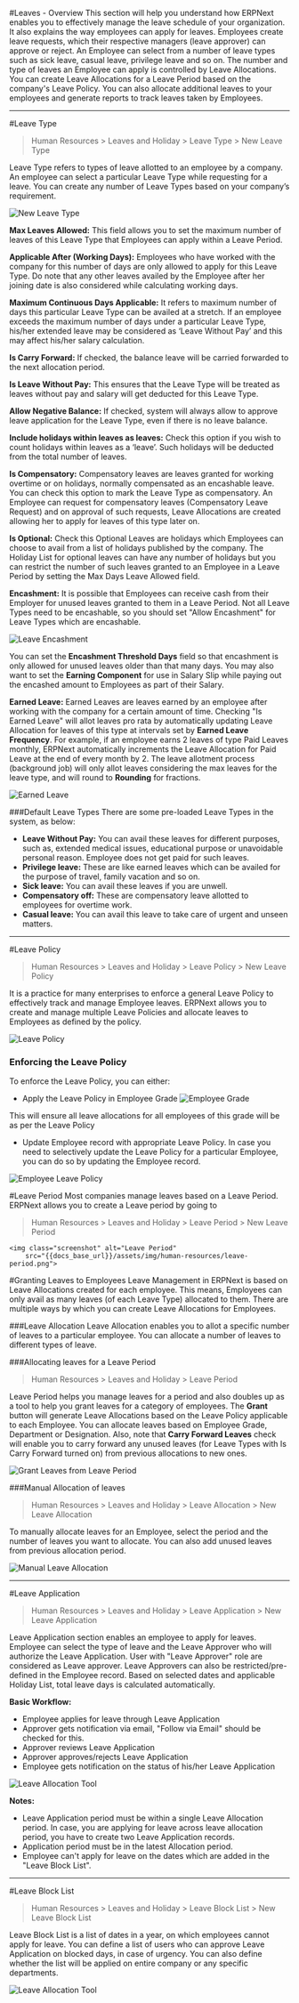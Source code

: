 #Leaves - Overview
This section will help you understand how ERPNext enables you to effectively manage the leave schedule of your organization. It also explains the way employees can apply for leaves.
Employees create leave requests, which their respective managers (leave approver) can approve or reject. An Employee can select from a number of leave types such as sick leave, casual leave, privilege leave and so on. The number and type of leaves an Employee can apply is controlled by Leave Allocations. You can create Leave Allocations for a Leave Period based on the company's Leave Policy. You can also allocate additional leaves to your employees and generate reports to track leaves taken by Employees.

---

#Leave Type
> Human Resources > Leaves and Holiday > Leave Type > New Leave Type

Leave Type refers to types of leave allotted to an employee by a company. An employee can select a particular Leave Type while requesting for a leave. You can create any number of Leave Types based on your company’s
requirement.

<img class="screenshot" alt="New Leave Type"
	src="{{docs_base_url}}/assets/img/human-resources/new-leave-type.png">

**Max Leaves Allowed:** This field allows you to set the maximum number of leaves of this Leave Type that Employees can apply within a Leave Period.

**Applicable After (Working Days):** Employees who have worked with the company for this number of days are only allowed to apply for this Leave Type. Do note that any other leaves availed by the Employee after her joining date is also considered while calculating working days.

**Maximum Continuous Days Applicable:** It refers to maximum number of days this particular Leave Type can be availed at a stretch. If an employee exceeds the maximum number of days under a particular Leave Type, his/her extended leave may be considered as ‘Leave Without Pay’ and this may affect his/her salary calculation.

**Is Carry Forward:** If checked, the balance leave will be carried forwarded to the next allocation period.

**Is Leave Without Pay:** This ensures that the Leave Type will be treated as leaves without pay and salary will get deducted for this Leave Type.

**Allow Negative Balance:** If checked, system will always allow to approve leave application for the Leave Type, even if there is no leave balance.

**Include holidays within leaves as leaves:** Check this option if you wish to count holidays within leaves as a ‘leave’. Such holidays will be deducted from the total number of leaves.

**Is Compensatory:** Compensatory leaves are leaves granted for working overtime or on holidays, normally compensated as an encashable leave. You can check this option to mark the Leave Type as compensatory. An Employee can request for compensatory leaves (Compensatory Leave Request) and on approval of such requests, Leave Allocations are created allowing her to apply for leaves of this type later on.

**Is Optional:** Check this Optional Leaves are holidays which Employees can choose to avail from a list of holidays published by the company. The Holiday List for optional leaves can have any number of holidays but you can restrict the number of such leaves granted to an Employee in a Leave Period by setting the Max Days Leave Allowed field.

**Encashment:** It is possible that Employees can receive cash from their Employer for unused leaves granted to them in a Leave Period. Not all Leave Types need to be encashable, so you should set "Allow Encashment" for Leave Types which are encashable.

<img class="screenshot" alt="Leave Encashment"
	src="{{docs_base_url}}/assets/img/human-resources/leave-encashment.png">

You can set the **Encashment Threshold Days** field so that encashment is only allowed for unused leaves older than that many days. You may also want to set the **Earning Component** for use in Salary Slip while paying out the encashed amount to Employees as part of their Salary.

**Earned Leave:** Earned Leaves are leaves earned by an employee after working with the company for a certain amount of time. Checking "Is Earned Leave" will allot leaves pro rata by automatically updating Leave Allocation for leaves of this type at intervals set by **Earned Leave Frequency**. For example, if an employee earns 2 leaves of type Paid Leaves monthly, ERPNext automatically increments the Leave Allocation for Paid Leave at the end of every month by 2. The leave allotment process (background job) will only allot leaves considering the max leaves for the leave type, and will round to **Rounding** for fractions.

<img class="screenshot" alt="Earned Leave"
	src="{{docs_base_url}}/assets/img/human-resources/earned-leave.png">

###Default Leave Types
There are some pre-loaded Leave Types in the system, as below:

- **Leave Without Pay:** You can avail these leaves for different purposes, such as, extended medical issues, educational purpose or unavoidable personal reason. Employee does not get paid for such leaves.
- **Privilege leave:** These are like earned leaves which can be availed for the purpose of travel, family vacation and so on.
- **Sick leave:** You can avail these leaves if you are unwell.
- **Compensatory off:** These are compensatory leave allotted to employees for overtime work.
- **Casual leave:** You can avail this leave to take care of urgent and unseen matters.

---

#Leave Policy
> Human Resources > Leaves and Holiday > Leave Policy > New Leave Policy

It is a practice for many enterprises to enforce a general Leave Policy to effectively track and manage Employee leaves. ERPNext allows you to create and manage multiple Leave Policies and allocate leaves to Employees as defined by the policy.

<img class="screenshot" alt="Leave Policy"
	src="{{docs_base_url}}/assets/img/human-resources/leave-policy.png">

### Enforcing the Leave Policy
To enforce the Leave Policy, you can either:
* Apply the Leave Policy in Employee Grade
<img class="screenshot" alt="Employee Grade"
	src="{{docs_base_url}}/assets/img/human-resources/employee-grade.png">

This will ensure all leave allocations for all employees of this grade will be as per the Leave Policy

* Update Employee record with appropriate Leave Policy. In case you need to selectively update the Leave Policy for a particular Employee, you can do so by updating the Employee record.

<img class="screenshot" alt="Employee Leave Policy"
	src="{{docs_base_url}}/assets/img/human-resources/employee-leave-policy.png">

#Leave Period
Most companies manage leaves based on a Leave Period. ERPNext allows you to create a Leave period by going to
> Human Resources > Leaves and Holiday > Leave Period > New Leave Period

	<img class="screenshot" alt="Leave Period"
		src="{{docs_base_url}}/assets/img/human-resources/leave-period.png">

#Granting Leaves to Employees
Leave Management in ERPNext is based on Leave Allocations created for each employee. This means, Employees can only avail as many leaves (of each Leave Type) allocated to them. There are multiple ways by which you can create Leave Allocations for Employees.

###Leave Allocation
Leave Allocation enables you to allot a specific number of leaves to a particular employee. You can allocate a number of leaves to different types of leave.

###Allocating leaves for a Leave Period
> Human Resources > Leaves and Holiday > Leave Period

Leave Period helps you manage leaves for a period and also doubles up as a tool to help you grant leaves for a category of employees. The **Grant** button will generate Leave Allocations based on the Leave Policy applicable to each Employee. You can allocate leaves based on Employee Grade, Department or Designation. Also, note that **Carry Forward Leaves** check will enable you to carry forward any unused leaves (for Leave Types with Is Carry Forward turned on) from previous allocations to new ones.

<img class="screenshot" alt="Grant Leaves from Leave Period"
	src="{{docs_base_url}}/assets/img/human-resources/leave-period-grant.png">

###Manual Allocation of leaves
> Human Resources > Leaves and Holiday > Leave Allocation > New Leave Allocation

To manually allocate leaves for an Employee, select the period and the number of leaves you want to allocate. You can also add unused leaves from previous allocation period.

<img class="screenshot" alt="Manual Leave Allocation"
	src="{{docs_base_url}}/assets/img/human-resources/manual-leave-allocation.png">

---

#Leave Application
> Human Resources > Leaves and Holiday > Leave Application > New Leave Application

Leave Application section enables an employee to apply for leaves. Employee can select the type of leave and the Leave Approver who will authorize the Leave Application. User with "Leave Approver" role are considered as Leave approver. Leave Approvers can also be restricted/pre-defined in the Employee record. Based on selected dates and applicable Holiday List, total leave days is calculated automatically.

**Basic Workflow:**

- Employee applies for leave through Leave Application
- Approver gets notification via email, "Follow via Email" should be checked for this.
- Approver reviews Leave Application
- Approver approves/rejects Leave Application
- Employee gets notification on the status of his/her Leave Application

<img class="screenshot" alt="Leave Allocation Tool"
	src="{{docs_base_url}}/assets/img/human-resources/new-leave-application.png">


**Notes:**

- Leave Application period must be within a single Leave Allocation period. In case, you are applying for leave across leave allocation period, you have to create two Leave Application records.
- Application period must be in the latest Allocation period.
- Employee can't apply for leave on the dates which are added in the "Leave Block List".

---

#Leave Block List

> Human Resources > Leaves and Holiday > Leave Block List > New Leave Block List

Leave Block List is a list of dates in a year, on which employees cannot apply for leave. You can define a list of users who can approve Leave Application on blocked days, in case of urgency. You can also define whether the list will be applied on entire company or any specific departments.

<img class="screenshot" alt="Leave Allocation Tool"
	src="{{docs_base_url}}/assets/img/human-resources/leave-block-list.png">
